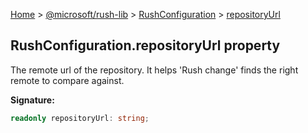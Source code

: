 [Home](./index) &gt; [@microsoft/rush-lib](./rush-lib.md) &gt; [RushConfiguration](./rush-lib.rushconfiguration.md) &gt; [repositoryUrl](./rush-lib.rushconfiguration.repositoryurl.md)

## RushConfiguration.repositoryUrl property

The remote url of the repository. It helps 'Rush change' finds the right remote to compare against.

<b>Signature:</b>

```typescript
readonly repositoryUrl: string;
```
